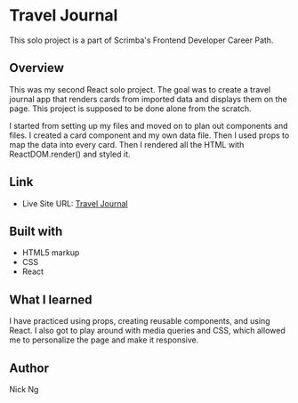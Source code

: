 # Travel Journal

This solo project is a part of Scrimba's Frontend Developer Career Path.

## Overview

This was my second React solo project. The goal was to create a travel journal app that renders cards from imported data and displays them on the page. This project is supposed to be done alone from the scratch.

I started from setting up my files and moved on to plan out components and files. I created a card component and my own data file. Then I used props to map the data into every card. Then I rendered all the HTML with ReactDOM.render() and styled it.

## Link
* Live Site URL: [Travel Journal](https://bejewelled-bonbon-30aea3.netlify.app)

## Built with
* HTML5 markup
* CSS
* React

## What I learned
I have practiced using props, creating reusable components, and using React. I also got to play around with media queries and CSS, which allowed me to personalize the page and make it responsive.

## Author
Nick Ng
